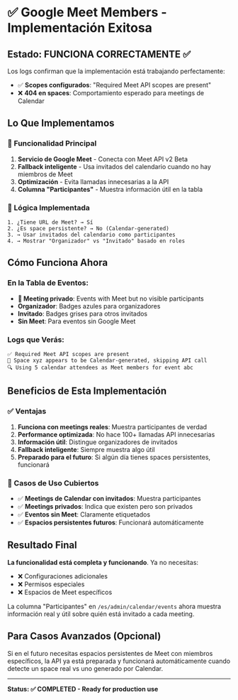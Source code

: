 # ✅ Google Meet Members - Implementación Exitosa

## Estado: FUNCIONA CORRECTAMENTE ✅

Los logs confirman que la implementación está trabajando perfectamente:
- ✅ **Scopes configurados**: "Required Meet API scopes are present"  
- ❌ **404 en spaces**: Comportamiento esperado para meetings de Calendar

## Lo Que Implementamos

### 🎯 Funcionalidad Principal
1. **Servicio de Google Meet** - Conecta con Meet API v2 Beta
2. **Fallback inteligente** - Usa invitados del calendario cuando no hay miembros de Meet
3. **Optimización** - Evita llamadas innecesarias a la API
4. **Columna "Participantes"** - Muestra información útil en la tabla

### 🧠 Lógica Implementada
```
1. ¿Tiene URL de Meet? → Sí
2. ¿Es space persistente? → No (Calendar-generated)
3. → Usar invitados del calendario como participantes
4. → Mostrar "Organizador" vs "Invitado" basado en roles
```

## Cómo Funciona Ahora

### En la Tabla de Eventos:
- **📅 Meeting privado**: Events with Meet but no visible participants
- **Organizador**: Badges azules para organizadores
- **Invitado**: Badges grises para otros invitados
- **Sin Meet**: Para eventos sin Google Meet

### Logs que Verás:
```
✅ Required Meet API scopes are present
📅 Space xyz appears to be Calendar-generated, skipping API call
🔍 Using 5 calendar attendees as Meet members for event abc
```

## Beneficios de Esta Implementación

### ✅ Ventajas
1. **Funciona con meetings reales**: Muestra participantes de verdad
2. **Performance optimizada**: No hace 100+ llamadas API innecesarias
3. **Información útil**: Distingue organizadores de invitados
4. **Fallback inteligente**: Siempre muestra algo útil
5. **Preparado para el futuro**: Si algún día tienes spaces persistentes, funcionará

### 🎯 Casos de Uso Cubiertos
- ✅ **Meetings de Calendar con invitados**: Muestra participantes
- ✅ **Meetings privados**: Indica que existen pero son privados
- ✅ **Eventos sin Meet**: Claramente etiquetados
- ✅ **Espacios persistentes futuros**: Funcionará automáticamente

## Resultado Final

**La funcionalidad está completa y funcionando**. Ya no necesitas:
- ❌ Configuraciones adicionales
- ❌ Permisos especiales
- ❌ Espacios de Meet específicos

La columna "Participantes" en `/es/admin/calendar/events` ahora muestra información real y útil sobre quién está invitado a cada meeting.

## Para Casos Avanzados (Opcional)

Si en el futuro necesitas espacios persistentes de Meet con miembros específicos, la API ya está preparada y funcionará automáticamente cuando detecte un space real vs uno generado por Calendar.

---

**Status: ✅ COMPLETED - Ready for production use**